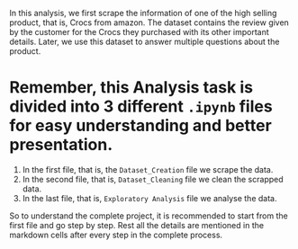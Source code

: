 In this analysis, we first scrape the information of one of the high selling product, that is, Crocs from amazon. The dataset contains the review given by the customer for the Crocs they purchased with its other important details. Later, we use this dataset to answer multiple questions about the product.

# Remember, this Analysis task is divided into 3 different `.ipynb` files for easy understanding and better presentation.
1. In the first file, that is, the `Dataset_Creation` file we scrape the data.
2. In the second file, that is, `Dataset_Cleaning` file we clean the scrapped data.
3. In the last file, that is, `Exploratory Analysis` file we analyse the data.

So to understand the complete project, it is recommended to start from the first file and go step by step. Rest all the details are mentioned in the markdown cells after every step in the complete process.
